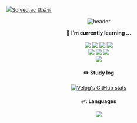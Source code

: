 [![Solved.ac
프로필](http://mazassumnida.wtf/api/mini/generate_badge?boj=koust6u)](https://solved.ac/koust6u)

<div align="center">

![header](https://capsule-render.vercel.app/api?type=cylinder&color=000000&height=150&section=header&text=김민종입니다.&fontColor=ffffff&fontSize=70&animation=fadeIn&fontAlignY=55)

  🌱 **I’m currently learning ...** </br>
  </br>
	<img src="https://img.shields.io/badge/HTML5-E34F26?style=flat&logo=HTML5&logoColor=white" />
	<img src="https://img.shields.io/badge/CSS3-1572B6?style=flat&logo=CSS3&logoColor=white" />
  <img src="https://img.shields.io/badge/JavaScript-F7DF1E?style=flat&logo=JavaScript&logoColor=white" />
  <img src="https://img.shields.io/badge/React-61DAFB?style=flat&logo=React&logoColor=white" />
  </br>
  <img src="https://img.shields.io/badge/Spring-6DB33F?style=flat&logo=Spring&logoColor=white" />
  <img src="https://img.shields.io/badge/SpringBoot-6DB33F?style=flat&logo=SpringBoot&logoColor=white" />
  <img src="https://img.shields.io/badge/SpringSecurity-6DB33F?style=flat&logo=SpringSecurity&logoColor=white" />
 </br>
 <img src="https://img.shields.io/badge/Thymeleaf-005F0F?style=flat&logo=Thymeleaf&logoColor=white" />
 
 
#### :pencil2: Study log

 [![Velog's GitHub stats](https://velog-readme-stats.vercel.app/api?name=koust6u)](https://github.com/koust6u/velog-readme-stats)
 
 #### ✅: Languages
<img src="https://github-readme-stats.vercel.app/api/top-langs/?username=koust6u&layout=compact"><br>
</div>


